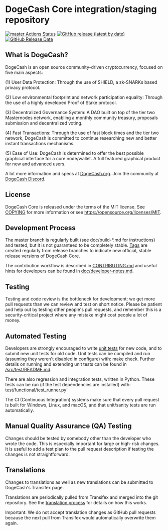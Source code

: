DogeCash Core integration/staging repository
=====================================

[![master Actions Status](https://github.com/dogecash/DogeCash/workflows/CI%20Actions%20for%20DogeCash/badge.svg)](https://github.com/dogecash/DogeCash/actions)
[![GitHub release (latest by date)](https://img.shields.io/github/v/release/dogecash/dogecash?color=%235c4b7d&cacheSeconds=3600)](https://github.com/dogecash/DogeCash/releases)
[![GitHub Release Date](https://img.shields.io/github/release-date/dogecash/dogecash?color=%235c4b7d&cacheSeconds=3600)](https://github.com/dogecash/DogeCash/releases)

## What is DogeCash?

DogeCash is an open source community-driven cryptocurrency, focused on five main aspects:

(1) User Data Protection: Through the use of SHIELD, a zk-SNARKs based privacy protocol.

(2) Low environmental footprint and network participation equality: Through the use of a highly developed Proof of Stake protocol.

(3) Decentralized Governance System: A DAO built on top of the tier two Masternodes network, enabling a monthly community treasury, proposals submission and decentralized voting.

(4) Fast Transactions: Through the use of fast block times and the tier two network, DogeCash is committed to continue researching new and better instant transactions mechanisms.

(5) Ease of Use: DogeCash is determined to offer the best possible graphical interface for a core node/wallet. A full featured graphical product for new and advanced users.

A lot more information and specs at [DogeCash.org](https://www.dogecash.org/). Join the community at [DogeCash Discord](https://discordapp.com/invite/jzqVsJd).

## License
DogeCash Core is released under the terms of the MIT license. See [COPYING](https://github.com/dogecash/DogeCash/blob/master/COPYING) for more information or see https://opensource.org/licenses/MIT.

## Development Process

The master branch is regularly built (see doc/build-*.md for instructions) and tested, but it is not guaranteed to be completely stable. [Tags](https://github.com/dogecash/DogeCash/tags) are created regularly from release branches to indicate new official, stable release versions of DogeCash Core.

The contribution workflow is described in [CONTRIBUTING.md](https://github.com/dogecash/DogeCash/blob/master/CONTRIBUTING.md) and useful hints for developers can be found in [doc/developer-notes.md](https://github.com/dogecash/DogeCash/blob/master/doc/developer-notes.md).

## Testing

Testing and code review is the bottleneck for development; we get more pull requests than we can review and test on short notice. Please be patient and help out by testing other people's pull requests, and remember this is a security-critical project where any mistake might cost people a lot of money.

## Automated Testing

Developers are strongly encouraged to write [unit tests](https://github.com/dogecash/DogeCash/blob/master/src/test/README.md) for new code, and to submit new unit tests for old code. Unit tests can be compiled and run (assuming they weren't disabled in configure) with: make check. Further details on running and extending unit tests can be found in [/src/test/README.md](https://github.com/dogecash/DogeCash/blob/master/src/test/README.md).

There are also regression and integration tests, written in Python. These tests can be run (if the test dependencies are installed) with: test/functional/test_runner.py`

The CI (Continuous Integration) systems make sure that every pull request is built for Windows, Linux, and macOS, and that unit/sanity tests are run automatically.

## Manual Quality Assurance (QA) Testing

Changes should be tested by somebody other than the developer who wrote the code. This is especially important for large or high-risk changes. It is useful to add a test plan to the pull request description if testing the changes is not straightforward.

## Translations

Changes to translations as well as new translations can be submitted to DogeCash's Transifex page.

Translations are periodically pulled from Transifex and merged into the git repository. See the [translation process](https://github.com/dogecash/DogeCash/blob/master/doc/translation_process.md) for details on how this works.

Important: We do not accept translation changes as GitHub pull requests because the next pull from Transifex would automatically overwrite them again.
